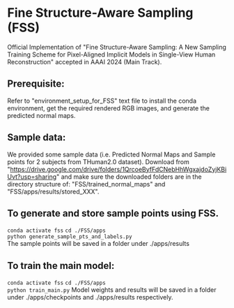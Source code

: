 
# Fine Structure-Aware Sampling (FSS)
Official Implementation of "Fine Structure-Aware Sampling: A New Sampling Training Scheme for Pixel-Aligned Implicit Models in Single-View Human Reconstruction" accepted in AAAI 2024 (Main Track).


## Prerequisite:
Refer to "environment_setup_for_FSS" text file to install the conda environment, get the required rendered RGB images, and generate the predicted normal maps.

## Sample data:
We provided some sample data (i.e. Predicted Normal Maps and Sample points for 2 subjects from THuman2.0 dataset). Download from "https://drive.google.com/drive/folders/1QrcoeByfFdCNebHhWgxajdoZyjKBiUvt?usp=sharing" and make sure the downloaded folders are in the directory structure of: "FSS/trained_normal_maps" and "FSS/apps/results/stored_XXX". 

## To generate and store sample points using FSS. 
`conda activate fss`
`cd ./FSS/apps` \
`python generate_sample_pts_and_labels.py` \
The sample points will be saved in a folder under ./apps/results

## To train the main model:
`conda activate fss`
`cd ./FSS/apps` \
`python train_main.py` 
Model weights and results will be saved in a folder under ./apps/checkpoints and ./apps/results respectively.


